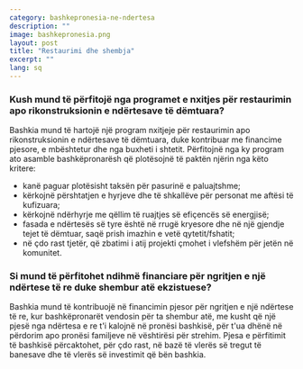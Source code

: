```yaml
---
category: bashkepronesia-ne-ndertesa
description: ""
image: bashkepronesia.png
layout: post
title: "Restaurimi dhe shembja"
excerpt: ""
lang: sq
---
```

<script>
var data = { topics: [
  {
    title: "Programet e restaurimit",
    text: function(){ return $("#part1").html(); }
  },
  {
    title: "Ndihma financiare për një ndërtesë të re",
    text: function(){ return $("#part2").html(); }
  }
]};
</script>

<div id="part1" class="hidden">
<h3>Kush mund të përfitojë nga programet e nxitjes për restaurimin apo rikonstruksionin e ndërtesave të dëmtuara?</h3>
Bashkia mund të hartojë një program nxitjeje për restaurimin apo rikonstruksionin e ndërtesave të dëmtuara, duke kontribuar me financime pjesore, e mbështetur dhe nga buxheti i shtetit. Përfitojnë nga ky program ato asamble bashkëpronarësh që plotësojnë të paktën njërin nga këto kritere:
<ul>
<li>kanë paguar plotësisht taksën për pasurinë e paluajtshme;</li>
<li>kërkojnë përshtatjen e hyrjeve dhe të shkallëve për personat me aftësi të kufizuara;</li>
<li>kërkojnë ndërhyrje me qëllim të ruajtjes së efiçencës së energjisë;</li>
<li>fasada e ndërtesës së tyre është në rrugë kryesore dhe në një gjendje tejet të dëmtuar, saqë prish imazhin e vetë qytetit/fshatit;</li>
<li>në çdo rast tjetër, që zbatimi i atij projekti çmohet i vlefshëm për jetën në komunitet.</li>
</ul>
</div>

<div id="part2" class="hidden">
<h3>Si mund të përfitohet ndihmë financiare për ngritjen e një ndërtese të re duke shembur atë ekzistuese?</h3>
Bashkia mund të kontribuojë në financimin pjesor për ngritjen e një ndërtese të re, kur bashkëpronarët vendosin për ta shembur atë, me kusht që një pjesë nga ndërtesa e re t'i kalojnë në pronësi bashkisë, për t'ua dhënë në përdorim apo pronësi familjeve në vështirësi për strehim. Pjesa e përfitimit të bashkisë përcaktohet, për çdo rast, në bazë të vlerës së tregut të banesave dhe të vlerës së investimit që bën bashkia.
</div>

<div class="post-content"></div>

